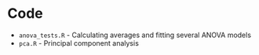 # Code

* `anova_tests.R` - Calculating averages and fitting several ANOVA models
* `pca.R` - Principal component analysis